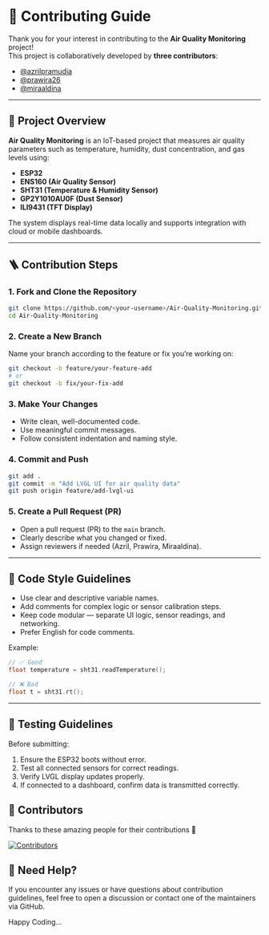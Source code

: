 # 🤝 Contributing Guide

Thank you for your interest in contributing to the **Air Quality Monitoring** project!  
This project is collaboratively developed by **three contributors**:

- [@azrilpramudia](https://github.com/azrilpramudia)
- [@prawira26](https://github.com/prawira26)
- [@miraaldina](https://github.com/miraaldina)

---

## 🧠 Project Overview

**Air Quality Monitoring** is an IoT-based project that measures air quality parameters such as temperature, humidity, dust concentration, and gas levels using:

- **ESP32**
- **ENS160 (Air Quality Sensor)**
- **SHT31 (Temperature & Humidity Sensor)**
- **GP2Y1010AU0F (Dust Sensor)**
- **ILI9431 (TFT Display)**

The system displays real-time data locally and supports integration with cloud or mobile dashboards.

---

## 🪜 Contribution Steps

### 1. Fork and Clone the Repository

```bash
git clone https://github.com/<your-username>/Air-Quality-Monitoring.git
cd Air-Quality-Monitoring
```

### 2. Create a New Branch

Name your branch according to the feature or fix you’re working on:

```bash
git checkout -b feature/your-feature-add
# or
git checkout -b fix/your-fix-add
```

### 3. Make Your Changes

- Write clean, well-documented code.
- Use meaningful commit messages.
- Follow consistent indentation and naming style.

### 4. Commit and Push

```bash
git add .
git commit -m "Add LVGL UI for air quality data"
git push origin feature/add-lvgl-ui
```

### 5. Create a Pull Request (PR)

- Open a pull request (PR) to the `main` branch.
- Clearly describe what you changed or fixed.
- Assign reviewers if needed (Azril, Prawira, Miraaldina).

---

## 🧩 Code Style Guidelines

- Use clear and descriptive variable names.
- Add comments for complex logic or sensor calibration steps.
- Keep code modular — separate UI logic, sensor readings, and networking.
- Prefer English for code comments.

Example:

```cpp
// ✅ Good
float temperature = sht31.readTemperature();

// ❌ Bad
float t = sht31.rt();
```

---

## 🧪 Testing Guidelines

Before submitting:

1. Ensure the ESP32 boots without error.
2. Test all connected sensors for correct readings.
3. Verify LVGL display updates properly.
4. If connected to a dashboard, confirm data is transmitted correctly.

## 👥 Contributors

Thanks to these amazing people for their contributions 💪

[![Contributors](https://contrib.rocks/image?repo=azrilpramudia/air-quality-monitoring-project)](https://github.com/azrilpramudia/air-quality-monitoring-project/graphs/contributors)

## 💬 Need Help?

If you encounter any issues or have questions about contribution guidelines, feel free to open a discussion or contact one of the maintainers via GitHub.

Happy Coding...

